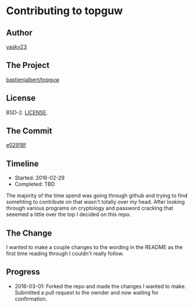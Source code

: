 # Contributing to topguw

## Author

[yasky23](https://github.com/yasky23)

## The Project

[bastienjalbert/topguw](https://github.com/bastienjalbert/topguw)

## License

BSD-2. [LICENSE](https://github.com/bastienjalbert/topguw#disclaimer).

## The Commit

[e02918f](https://github.com/bastienjalbert/topguw/pull/5)

## Timeline

*   Started: 2016-02-29
*   Completed: TBD

The majority of the time spend was going through github and trying to find
somehting to contribute on that wasn't totally over my head. After looking
through various programs on cryptology and password cracking that seeemed
a little over the top I decided on this repo.

## The Change

I wanted to make a couple changes to the wording in the README as the first
time reading through I couldn't really follow.

## Progress

*   2016-03-01: Forked the repo and made the changes I wanted to make.
		Submitted a pull request to the ownder and now waiting
		for confirmation.

